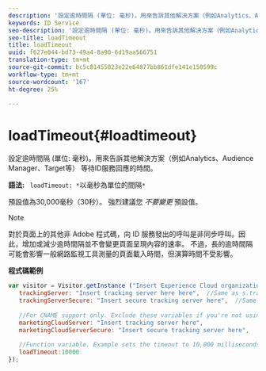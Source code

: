 ```yaml
---
description: '設定逾時間隔 (單位: 毫秒)。用來告訴其他解決方案（例如Analytics、Audience Manager、Target等） 等待ID服務回應的時間。'
keywords: ID Service
seo-description: '設定逾時間隔 (單位: 毫秒)。用來告訴其他解決方案（例如Analytics、Audience Manager、Target等） 等待ID服務回應的時間。'
seo-title: loadTimeout
title: loadTimeout
uuid: f627e044-bd73-49a4-8a90-6d19aa566751
translation-type: tm+mt
source-git-commit: bc5c81455023e22e64877bb861dfe141e158599c
workflow-type: tm+mt
source-wordcount: '167'
ht-degree: 25%

---
```



# loadTimeout{#loadtimeout}

設定逾時間隔 (單位: 毫秒)。用來告訴其他解決方案（例如Analytics、Audience Manager、Target等） 等待ID服務回應的時間。

**語法:** ` loadTimeout: *`以毫秒為單位的間隔`*`

預設值為30,000毫秒（30秒）。 強烈建議您 *不要變更* 預設值。

>[!NOTE]
>
>對於頁面上的其他非 Adobe 程式碼，向 ID 服務發出的呼叫是非同步呼叫。因此，增加或減少逾時間隔並不會變更頁面呈現內容的速率。 不過，長的逾時間隔可能會影響一般網路監視工具測量的頁面載入時間，但演算時間不受影響。

**程式碼範例**

```js
var visitor = Visitor.getInstance ("Insert Experience Cloud organization ID here",{ 
   trackingServer: "Insert tracking server here here",  //Same as s.trackingServer 
   trackingServerSecure: "Insert secure tracking server here",  //Same as s.trackingServerSecure 
 
   //For CNAME support only. Exclude these variables if you're not using CNAME 
   marketingCloudServer: "Insert tracking server here", 
   marketingCloudServerSecure: "Insert secure tracking server here", 
 
   //Function variable. Example sets the timeout to 10,000 milliseconds (10 seconds). 
   loadTimeout:10000 
});
```

